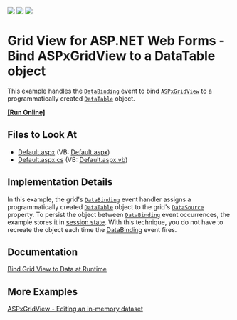 <!-- default badges list -->
![](https://img.shields.io/endpoint?url=https://codecentral.devexpress.com/api/v1/VersionRange/128536896/21.2.4%2B)
[![](https://img.shields.io/badge/Open_in_DevExpress_Support_Center-FF7200?style=flat-square&logo=DevExpress&logoColor=white)](https://supportcenter.devexpress.com/ticket/details/E168)
[![](https://img.shields.io/badge/📖_How_to_use_DevExpress_Examples-e9f6fc?style=flat-square)](https://docs.devexpress.com/GeneralInformation/403183)
<!-- default badges end -->
<!-- default file list -->

# Grid View for ASP.NET Web Forms - Bind ASPxGridView to a DataTable object

This example handles the [`DataBinding`](https://docs.microsoft.com/en-us/dotnet/api/system.web.ui.control.databinding) event to bind [`ASPxGridView`](https://docs.devexpress.com/AspNet/DevExpress.Web.ASPxGridView) to a programmatically created [`DataTable`](https://docs.microsoft.com/en-us/dotnet/api/system.data.datatable) object.

<!-- run online -->
**[[Run Online]](https://codecentral.devexpress.com/128536896/)**
<!-- run online end -->

## Files to Look At

* [Default.aspx](./CS/WebSite/Default.aspx) (VB: [Default.aspx](./VB/WebSite/Default.aspx))
* [Default.aspx.cs](./CS/WebSite/Default.aspx.cs) (VB: [Default.aspx.vb](./VB/WebSite/Default.aspx.vb))

## Implementation Details

In this example, the grid's [`DataBinding`](https://docs.microsoft.com/en-us/dotnet/api/system.web.ui.control.databinding) event handler assigns a programmatically created [`DataTable`](https://docs.microsoft.com/en-us/dotnet/api/system.data.datatable) object to the grid's [`DataSource`](https://docs.devexpress.com/AspNet/DevExpress.Web.ASPxDataWebControlBase.DataSource) property. To persist the object between [`DataBinding`](https://docs.microsoft.com/en-us/dotnet/api/system.web.ui.control.databinding) event occurrences, the example stores it in [session state](https://docs.microsoft.com/en-us/previous-versions/aspnet/ms178581(v=vs.100)). With this technique, you do not have to recreate the object each time the [DataBinding](https://docs.microsoft.com/en-us/dotnet/api/system.web.ui.control.databinding) event fires.

## Documentation

[Bind Grid View to Data at Runtime](https://docs.devexpress.com/AspNet/403612/components/grid-view/concepts/bind-to-data/bind-to-data-at-runtime#bind-in-the-databinding-event-handler)

## More Examples

[ASPxGridView - Editing an in-memory dataset](https://github.com/DevExpress-Examples/aspxgridview-editing-an-in-memory-dataset-e257)
